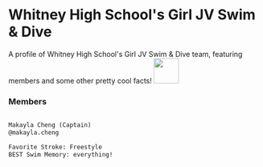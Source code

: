 # Whitney High School's Girl JV Swim & Dive

A profile of Whitney High School's Girl JV Swim & Dive team, featuring members and some other pretty cool facts!
<img src="https://user-images.githubusercontent.com/114507318/193440933-4fb8311c-7d05-4444-988a-9a322e2ad4ed.jpg" width="50" height="50">
### Members

```markdown

Makayla Cheng (Captain)
@makayla.cheng

Favorite Stroke: Freestyle
BEST Swim Memory: everything!
```

